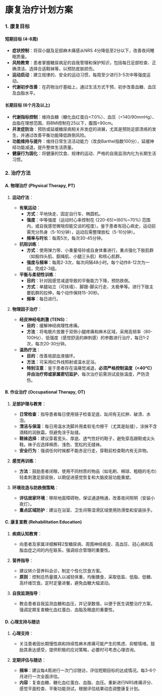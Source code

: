 # 康复治疗计划方案

### 1. 康复目标

#### 短期目标 (4-8周)
*   **症状控制**：将双小腿及足部麻木痛感从NRS 4分降低至2分以下，改善夜间睡眠质量。
*   **风险教育**：患者掌握糖尿病足的自我管理和保护知识，包括每日足部检查、正确清洁、选择合适鞋袜等，以预防皮肤损伤。
*   **运动启动**：建立规律的、安全的运动习惯，每周至少进行3-5次中等强度运动。
*   **代谢初步改善**：在药物治疗基础上，通过生活方式干预，初步改善血糖、血压及血脂水平。

#### 长期目标 (6个月及以上)
*   **代谢指标控制**：维持血糖（糖化血红蛋白<7.0%）、血压（<140/90mmHg）、血脂在理想范围，将BMI控制在25以下，腹围<90cm。
*   **并发症防治**：预防或延缓糖尿病相关并发症的进展，尤其是预防足部溃疡的发生，并通过改善平衡功能降低跌倒风险。
*   **功能维持与提升**：维持日常生活活动能力（改良Barthel指数100分），延缓神经功能减退，提升整体生活质量。
*   **健康行为固化**：将健康的饮食、规律的运动、严格的自我监测内化为长期生活习惯。

### 2. 治疗方法

#### A. 物理治疗 (Physical Therapy, PT)

1.  **运动疗法**：
    *   **有氧运动**：
        *   **方式**：平地快走、固定自行车、椭圆机。
        *   **强度**：中等强度（运动时心率控制在 (220-65)×(60%~70%) 范围内，或自我感觉微喘但能交谈的程度）。鉴于患者有冠心病史，运动前需充分热身（5-10分钟），运动后需整理放松（5-10分钟）。
        *   **频率与时长**：每周5次，每次30-45分钟。
    *   **抗阻训练**：
        *   **方式**：使用弹力带、小重量哑铃或自身体重进行，重点强化下肢肌群（如股四头肌、腘绳肌、小腿三头肌）和核心肌群。
        *   **强度与频率**：每周2-3次，每次间隔48小时。每个动作8-12次为一组，完成2-3组。
    *   **平衡与柔韧性训练**：
        *   **目的**：针对因感觉减退导致的平衡能力下降，预防跌倒。
        *   **方式**：单腿站立（可扶墙）、脚跟-脚尖行走、太极拳等。进行下肢主要肌群的拉伸，每个动作保持15-30秒。
        *   **频率**：每日进行。

2.  **物理因子治疗**：
    *   **经皮神经电刺激 (TENS)**：
        *   **目的**：缓解神经病理性疼痛。
        *   **方法**：将电极片放置于双侧小腿疼痛和麻木区域，采用高频率（80-100Hz）、低强度（感觉舒适的麻刺感）的参数进行治疗，每日1-2次，每次20-30分钟。
    *   **温热疗法**：
        *   **目的**：改善局部血液循环。
        *   **方法**：可采用红外线照射或温水足浴。
        *   **特别注意**：鉴于患者存在温痛觉减退，**必须严格控制温度（<40℃）并由治疗师或家属密切监护**，每次治疗前需测试皮肤温度，严防烫伤。

#### B. 作业治疗 (Occupational Therapy, OT)

1.  **足部护理与教育**：
    *   **日常检查**：指导患者每日使用镜子检查足底、趾间有无红肿、破溃、水泡。
    *   **清洁与保湿**：每日用温水洗脚并用柔软毛巾擦干（尤其是趾缝），涂抹不含酒精的润肤霜，但避免涂于趾缝。
    *   **鞋袜选择**：建议穿着宽头、厚底、透气性好的鞋子，避免穿高跟鞋或尖头鞋。袜子应选择棉质、浅色、宽松的无缝袜。
    *   **安全行为**：强调任何时候都不能赤足行走，穿鞋前检查鞋内有无异物。

2.  **感觉再训练**：
    *   **方法**：鼓励患者闭眼，使用不同材质的物品（如毛刷、棉球、粗糙的毛巾）轻柔刺激足部皮肤，以期促进感觉恢复和大脑皮层功能重塑。

3.  **环境改造与防跌倒策略**：
    *   **评估居家环境**：移除地面障碍物，保证通道畅通，改善夜间照明（安装小夜灯）。
    *   **重点区域防护**：建议在浴室、卫生间等湿滑区域使用防滑垫和安装扶手。

#### C. 康复宣教 (Rehabilitation Education)

1.  **疾病认知教育**：
    *   向患者及家属详细解释2型糖尿病、周围神经病变、高血压、冠心病和高脂血症之间的内在联系，强调综合管理的重要性。

2.  **营养指导**：
    *   建议转介营养科会诊，制定个性化饮食方案。
    *   **原则**：控制总热量摄入以减轻体重，均衡膳食，采取低盐、低脂、低糖、高纤维饮食。定时定量进餐，避免血糖大幅波动。

3.  **自我监测指导**：
    *   教会患者自我监测血糖和血压，并记录数值，以便于医生调整治疗方案。强调定期复查糖化血红蛋白、血脂及眼底的重要性。

#### D. 心理支持与随访

1.  **心理支持**：
    *   关注患者因长期慢性病和持续性麻木疼痛可能产生的焦虑、抑郁情绪。鼓励其表达感受，提供积极的应对策略，必要时可考虑心理咨询。

2.  **定期评估与随访**：
    *   **频率**：建议每4周进行一次门诊随访，评估短期目标的达成情况。每3-6个月进行一次全面评估。
    *   **内容**：复查血糖、糖化血红蛋白、血脂、血压。重新进行NRS疼痛评分、感觉平面检查、平衡功能测试，根据评估结果动态调整康复计划。